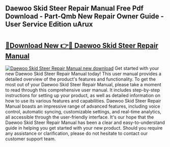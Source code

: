 ## Daewoo Skid Steer Repair Manual Free Pdf Download - Part-Qmb New Repair Owner Guide - User Service Edition uArux

# <h2><a href="http://bc63574.oget.top/?id=Daewoo+Skid+Steer+Repair+Manual">🔗Download New 👉🔴 Daewoo Skid Steer Repair Manual</a></h2>

[![Daewoo Skid Steer Repair Manual new download](https://i.imgur.com/5g1atiW.png)](http://bc63574.oget.top/?id=Daewoo+Skid+Steer+Repair+Manual)
Get started with your new Daewoo Skid Steer Repair Manual today! This user manual provides a detailed overview of the product's features and functionality. To get the most out of your Daewoo Skid Steer Repair Manual, please take a moment to read through this comprehensive user manual. It includes step-by-step instructions for setting up your product, as well as detailed information on how to use its various features and capabilities. Daewoo Skid Steer Repair Manual boasts an impressive range of advanced features, including voice control, automatic syncing, customizable settings, and real-time analytics, all accessible through the user-friendly interface. It's our hope that the Daewoo Skid Steer Repair Manual has been a clear and easy-to-understand guide in helping you get started with your new product. Should you require any assistance or clarification, please do not hesitate to contact our customer support team.
